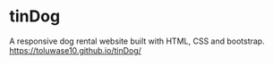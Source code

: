 # tinDog
A responsive dog rental website built with HTML, CSS and bootstrap. 
https://toluwase10.github.io/tinDog/
